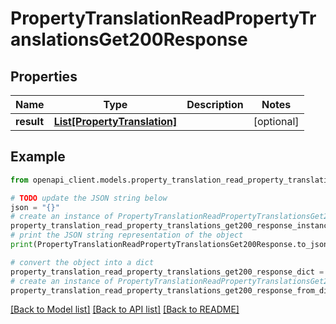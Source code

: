 # PropertyTranslationReadPropertyTranslationsGet200Response


## Properties

Name | Type | Description | Notes
------------ | ------------- | ------------- | -------------
**result** | [**List[PropertyTranslation]**](PropertyTranslation.md) |  | [optional] 

## Example

```python
from openapi_client.models.property_translation_read_property_translations_get200_response import PropertyTranslationReadPropertyTranslationsGet200Response

# TODO update the JSON string below
json = "{}"
# create an instance of PropertyTranslationReadPropertyTranslationsGet200Response from a JSON string
property_translation_read_property_translations_get200_response_instance = PropertyTranslationReadPropertyTranslationsGet200Response.from_json(json)
# print the JSON string representation of the object
print(PropertyTranslationReadPropertyTranslationsGet200Response.to_json())

# convert the object into a dict
property_translation_read_property_translations_get200_response_dict = property_translation_read_property_translations_get200_response_instance.to_dict()
# create an instance of PropertyTranslationReadPropertyTranslationsGet200Response from a dict
property_translation_read_property_translations_get200_response_from_dict = PropertyTranslationReadPropertyTranslationsGet200Response.from_dict(property_translation_read_property_translations_get200_response_dict)
```
[[Back to Model list]](../README.md#documentation-for-models) [[Back to API list]](../README.md#documentation-for-api-endpoints) [[Back to README]](../README.md)


